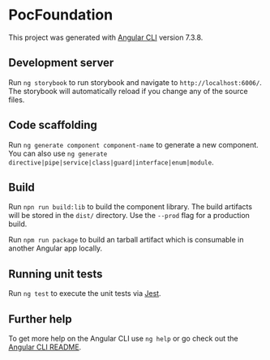 # PocFoundation

This project was generated with [Angular CLI](https://github.com/angular/angular-cli) version 7.3.8.

## Development server

Run `ng storybook` to run storybook and navigate to `http://localhost:6006/`. The storybook will automatically reload if you change any of the source files.

## Code scaffolding

Run `ng generate component component-name` to generate a new component. You can also use `ng generate directive|pipe|service|class|guard|interface|enum|module`.

## Build

Run `npn run build:lib` to build the component library. The build artifacts will be stored in the `dist/` directory. Use the `--prod` flag for a production build.

Run `npm run package` to build an tarball artifact which is consumable in another Angular app locally.
 
## Running unit tests

Run `ng test` to execute the unit tests via [Jest](https://jestjs.io/).

## Further help

To get more help on the Angular CLI use `ng help` or go check out the [Angular CLI README](https://github.com/angular/angular-cli/blob/master/README.md).

